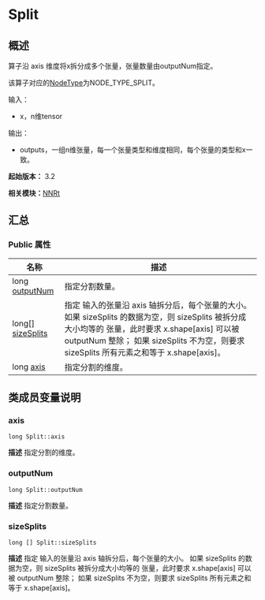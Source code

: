 # Split


## 概述

算子沿 axis 维度将x拆分成多个张量，张量数量由outputNum指定。

该算子对应的[NodeType](_n_n_rt_v20.md#nodetype)为NODE_TYPE_SPLIT。

输入：

- x，n维tensor

输出：

- outputs，一组n维张量，每一个张量类型和维度相同，每个张量的类型和x一致。

**起始版本：** 3.2

**相关模块：**[NNRt](_n_n_rt_v20.md)


## 汇总


### Public 属性

| 名称 | 描述 | 
| -------- | -------- |
| long [outputNum](#outputnum) | 指定分割数量。  | 
| long[] [sizeSplits](#sizesplits) | 指定 输入的张量沿 axis 轴拆分后，每个张量的大小。 如果 sizeSplits 的数据为空，则 sizeSplits 被拆分成大小均等的 张量，此时要求 x.shape[axis] 可以被 outputNum 整除； 如果 sizeSplits 不为空，则要求 sizeSplits 所有元素之和等于 x.shape[axis]。  | 
| long [axis](#axis) | 指定分割的维度。  | 


## 类成员变量说明


### axis

```
long Split::axis
```
**描述**
指定分割的维度。


### outputNum

```
long Split::outputNum
```
**描述**
指定分割数量。


### sizeSplits

```
long [] Split::sizeSplits
```
**描述**
指定 输入的张量沿 axis 轴拆分后，每个张量的大小。 如果 sizeSplits 的数据为空，则 sizeSplits 被拆分成大小均等的 张量，此时要求 x.shape[axis] 可以被 outputNum 整除； 如果 sizeSplits 不为空，则要求 sizeSplits 所有元素之和等于 x.shape[axis]。
